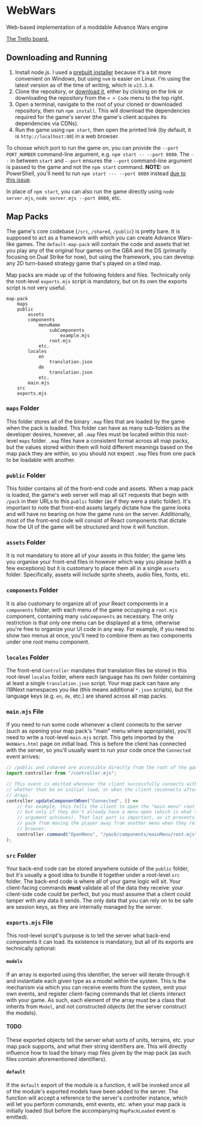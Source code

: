 # WebWars

Web-based implementation of a moddable Advance Wars engine

[The Trello board.](https://trello.com/b/oEdX3SEL/web-wars)

## Downloading and Running

1. Install node.js. I used a [prebuilt installer](https://nodejs.org/en/download/prebuilt-installer) because it's a bit more convenient on Windows, but using `nvm` is easier on Linux. I'm using the latest version as of the time of writing, which is `v23.3.0`.
2. Clone the repository, or [download it](https://github.com/CasualYT31/WebWars/archive/refs/heads/main.zip), either by clicking on the link or downloading the repository from the `< > Code` menu to the top right.
3. Open a terminal, navigate to the root of your cloned or downloaded repository, then run `npm install`. This will download the dependencies required for the game's server (the game's client acquires its dependencies via CDNs).
4. Run the game using `npm start`, then open the printed link (by default, it is `http://localhost:80`) in a web browser.

To choose which port to run the game on, you can provide the `--port PORT_NUMBER` command-line argument, e.g. `npm start -- --port 8080`. The `--` in between `start` and `--port` ensures the `--port` command-line argument is passed to the game and not the `npm start` command. **NOTE:** on PowerShell, you'll need to run `npm start --- --port 8080` instead [due to this issue](https://github.com/npm/cli/issues/3136#issuecomment-925352743).

In place of `npm start`, you can also run the game directly using `node server.mjs`, `node server.mjs --port 8080`, etc.

## Map Packs

The game's core codebase (`/src`, `/shared`, `/public`) is pretty bare. It is supposed to act as a framework with which you can create Advance Wars-like games. The `default-map-pack` will contain the code and assets that let you play any of the original four games on the GBA and the DS (primarily focusing on Dual Strike for now), but using the framework, you can develop any 2D turn-based strategy game that's played on a tiled map.

Map packs are made up of the following folders and files. Technically only the root-level `exports.mjs` script is mandatory, but on its own the exports script is not very useful.

```
map-pack
    maps
    public
        assets
        components
            menuName
                subComponents
                    example.mjs
                root.mjs
            etc.
        locales
            en
                translation.json
            de
                translation.json
            etc.
        main.mjs
    src
    exports.mjs
```

### `maps` Folder

This folder stores all of the binary `.map` files that are loaded by the game when the pack is loaded. This folder can have as many sub-folders as the developer desires, however, all `.map` files must be located within this root-level `maps` folder. `.map` files have a consistent format across all map packs, but the values stored within them will hold different meanings based on the map pack they are within, so you should not expect `.map` files from one pack to be loadable with another.

### `public` Folder

This folder contains all of the front-end code and assets. When a map pack is loaded, the game's web server will map all `GET` requests that begin with `/pack` in their URLs to this `public` folder (as if they were a static folder). It's important to note that front-end assets largely dictate how the game looks and will have no bearing on how the game runs on the server. Additionally, most of the front-end code will consist of React components that dictate how the UI of the game will be structured and how it will function.

### `assets` Folder

It is not mandatory to store all of your assets in this folder; the game lets you organise your front-end files in however which way you please (with a few exceptions) but it is customary to place them all in a single `assets` folder. Specifically, assets will include sprite sheets, audio files, fonts, etc.

### `components` Folder

It is also customary to organize all of your React components in a `components` folder, with each menu of the game occupying a `root.mjs` component, containing many `subComponents` as necessary. The only restriction is that only one menu can be displayed at a time, otherwise you're free to organize your UI code in any way. For example, if you need to show two menus at once, you'll need to combine them as two components under one root menu component.

### `locales` Folder

The front-end `Controller` mandates that translation files be stored in this root-level `locales` folder, where each language has its own folder containing at least a single `translation.json` script. Your map pack can have any I18Next namespaces you like (this means additional `*.json` scripts), but the language keys (e.g. `en`, `de`, etc.) are shared across all map packs.

### `main.mjs` File

If you need to run some code whenever a client connects to the server (such as opening your map pack's "main" menu where appropriate), you'll need to write a root-level `main.mjs` script. This gets imported by the `WebWars.html` page on initial load. This is before the client has connected with the server, so you'll usually want to run your code once the `Connected` event arrives:

```js
// /public and /shared are accessible directly from the root of the game's URL (/).
import controller from "/controller.mjs";

// This event is emitted whenever the client successfully connects with the server,
// whether that be on initial load, or when the client reconnects after connection
// drops.
controller.updateComponentWhen("Connected", () =>
    // For example, this tells the client to open the "main menu" root component,
    // but only if they don't already have a menu open (which is what the false
    // argument achieves). That last part is important, as it prevents the map
    // pack from moving the player away from another menu when they refresh the
    // browser.
    controller.command("OpenMenu", "/pack/components/mainMenu/root.mjs", false)
);
```

### `src` Folder

Your back-end code can be stored anywhere outside of the `public` folder, but it's usually a good idea to bundle it together under a root-level `src` folder. The back-end code is where all of your game logic will sit. Your client-facing commands **must** validate all of the data they receive: your client-side code could be perfect, but you must assume that a client could tamper with any data it sends. The only data that you can rely on to be safe are session keys, as they are internally managed by the server.

### `exports.mjs` File

This root-level script's purpose is to tell the server what back-end components it can load. Its existence is mandatory, but all of its exports are technically optional:

#### `models`

If an array is exported using this identifier, the server will iterate through it and instantiate each given type as a model within the system. This is the mechanism via which you can receive events from the system, emit your own events, and register client-facing commands that let clients interact with your game. As such, each element of the array must be a class that inherits from `Model`, and not constructed objects (let the server construct the models).

#### TODO

These exported objects tell the server what sorts of units, terrains, etc. your map pack supports, and what their string identifiers are. This will directly influence how to load the binary map files given by the map pack (as such files contain aforementioned identifiers).

#### `default`

If the `default` export of the module is a function, it will be invoked once all of the module's exported models have been added to the server. The function will accept a reference to the server's controller instance, which will let you perform commands, emit events, etc. when your map pack is initially loaded (but before the accompanying `MapPackLoaded` event is emitted).

